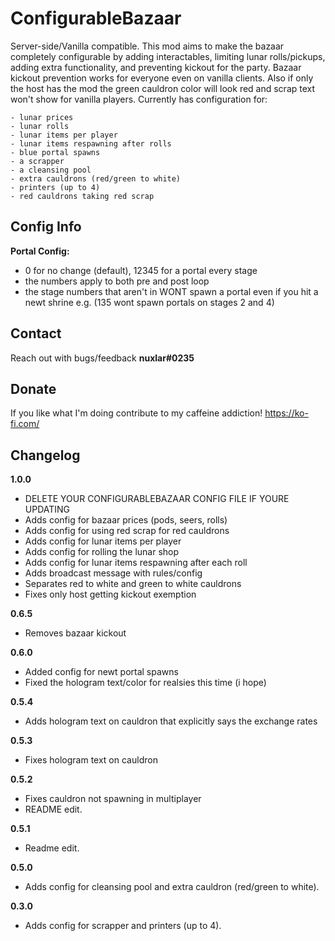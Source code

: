 # ConfigurableBazaar
Server-side/Vanilla compatible. 
This mod aims to make the bazaar completely configurable by adding interactables, limiting lunar rolls/pickups, adding extra functionality, and preventing kickout for the party. Bazaar kickout prevention works for everyone even on vanilla clients. Also if only the host has the mod the green cauldron color will look red and scrap text won't show for vanilla players.
Currently has configuration for:

	- lunar prices
	- lunar rolls
	- lunar items per player
	- lunar items respawning after rolls
	- blue portal spawns
	- a scrapper
	- a cleansing pool
	- extra cauldrons (red/green to white)
	- printers (up to 4)
	- red cauldrons taking red scrap

## Config Info
**Portal Config:**
* 0 for no change (default), 12345 for a portal every stage
* the numbers apply to both pre and post loop
* the stage numbers that aren't in WONT spawn a portal even if you hit a newt shrine e.g. (135 wont spawn portals on stages 2 and 4)

## Contact
Reach out with bugs/feedback **nuxlar#0235**

## Donate
If you like what I'm doing contribute to my caffeine addiction! https://ko-fi.com/

## Changelog
**1.0.0**
* DELETE YOUR CONFIGURABLEBAZAAR CONFIG FILE IF YOURE UPDATING
* Adds config for bazaar prices (pods, seers, rolls)
* Adds config for using red scrap for red cauldrons
* Adds config for lunar items per player
* Adds config for rolling the lunar shop
* Adds config for lunar items respawning after each roll
* Adds broadcast message with rules/config
* Separates red to white and green to white cauldrons
* Fixes only host getting kickout exemption

**0.6.5**
* Removes bazaar kickout

**0.6.0**
* Added config for newt portal spawns
* Fixed the hologram text/color for realsies this time (i hope)

**0.5.4**
* Adds hologram text on cauldron that explicitly says the exchange rates

**0.5.3**
* Fixes hologram text on cauldron

**0.5.2**
* Fixes cauldron not spawning in multiplayer
* README edit.

**0.5.1**
* Readme edit.

**0.5.0**
* Adds config for cleansing pool and extra cauldron (red/green to white).

**0.3.0**
* Adds config for scrapper and printers (up to 4).
